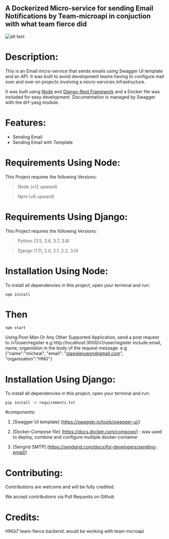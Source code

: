 ## A Dockerized Micro-service for sending Email Notifications by Team-microapi in conjuction with what team fierce did 

![alt text](https://res.cloudinary.com/echefulouis/image/upload/v1591716347/Capture_p1txz0.png)

# Description:
This is an Email micro-service that sends emails using Swagger UI template and an API. It was built to avoid development teams having to configure mail over and over on projects involving a micro-services infrastructure.

It was built using [Node](https://node.org/)  and [Django-Rest Framework](https://www.django-rest-framework.org/) and a Docker file was included for easy development. 
Documentation is managed by Swagger with the drf-yasg module.



# Features:
- Sending Email
- Sending Email with Template


# Requirements Using Node:
This Project requires the following Versions:
> Node (v12 upward) 

> Npm (v6 upward)


# Requirements Using Django:
This Project requires the following Versions:
> Python (3.5, 3.6, 3.7, 3.8) 

> Django (1.11, 2.0, 2.1, 2.2, 3.0)

# Installation Using Node:
To install all dependencies in this project, open your terminal and run:
```
npm install
```
# Then 

```
npm start
```
Using Post-Man Or Any Other Supported Application, send a post request to
/v1/user/register e.g http://localhost:3000/v1/user/register
include email, name, organistion in the body of the request message. e.g
{"name":"micheal", "email": "olawalejuwon@gmail.com", "organisation":"HNG"} 



# Installation Using Django:
To install all dependencies in this project, open your terminal and run:
```
pip install -r requirements.txt
```

#components:
1. [Swagger UI template] (https://swagger.io/tools/swagger-ui/)

2. [Docker-Compose file] (https://docs.docker.com/compose/) : was used to deploy, combine and configure multiple docker-container

3. [Sengrid SMTP] (https://sendgrid.com/docs/for-developers/sending-email/)

# Contributing:
Contributions are welcome and will be fully credited.

We accept contributions via Pull Requests on Github

# Credits:
HNGi7 team-fierce backend..would be working with team microapi 
